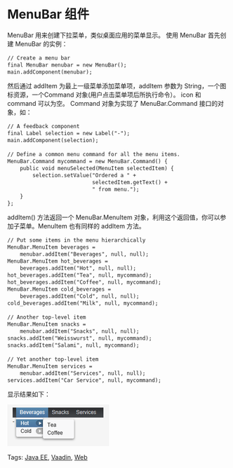 # MenuBar 组件

MenuBar 用来创建下拉菜单，类似桌面应用的菜单显示。
使用 MenuBar 首先创建 MenuBar 的实例：

```
// Create a menu bar
final MenuBar menubar = new MenuBar();
main.addComponent(menubar);
```

然后通过 addItem 为最上一级菜单添加菜单项，addItem 参数为 String，一个图标资源，一个Command 对象(用户点击菜单项后所执行命令）。 icon 和 command 可以为空。
Command 对象为实现了 MenuBar.Command 接口的对象，如：

```
// A feedback component
final Label selection = new Label("-");
main.addComponent(selection);

// Define a common menu command for all the menu items.
MenuBar.Command mycommand = new MenuBar.Command() {
    public void menuSelected(MenuItem selectedItem) {
        selection.setValue("Ordered a " +
                           selectedItem.getText() +
                           " from menu.");
    }  
};
```

addItem() 方法返回一个 MenuBar.MenuItem 对象，利用这个返回值，你可以参加子菜单。MenuItem 也有同样的 addItem 方法。

```
// Put some items in the menu hierarchically
MenuBar.MenuItem beverages =
    menubar.addItem("Beverages", null, null);
MenuBar.MenuItem hot_beverages =
    beverages.addItem("Hot", null, null);
hot_beverages.addItem("Tea", null, mycommand);
hot_beverages.addItem("Coffee", null, mycommand);
MenuBar.MenuItem cold_beverages =
    beverages.addItem("Cold", null, null);
cold_beverages.addItem("Milk", null, mycommand);

// Another top-level item
MenuBar.MenuItem snacks =
    menubar.addItem("Snacks", null, null);
snacks.addItem("Weisswurst", null, mycommand);
snacks.addItem("Salami", null, mycommand);

// Yet another top-level item
MenuBar.MenuItem services =
    menubar.addItem("Services", null, null);
services.addItem("Car Service", null, mycommand);
```

显示结果如下：

![](images/54.png)

Tags: [Java EE](http://www.imobilebbs.com/wordpress/archives/tag/java-ee), [Vaadin](http://www.imobilebbs.com/wordpress/archives/tag/vaadin), [Web](http://www.imobilebbs.com/wordpress/archives/tag/web)